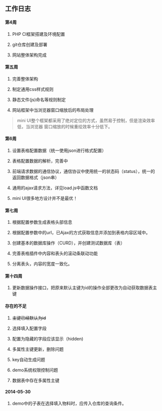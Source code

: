## 工作日志

#### 第4周

1. PHP CI框架搭建及环境配置

2. git仓库创建及部署

3. 网站整体架构完成

#### 第五周

1. 完善整体架构

2. 制定通用css样式规则

3. 静态文件(js)命名等规则制定

4. 网站框架中当浏览器窗口缩放后的布局处理

> mini UI整个框架都采用了绝对定位的方式，虽然易于控制，但是渲染效率低，当浏览器
> 窗口缩放的时候重绘效率十分低下。

#### 第6周

1. 设置表格配置数据（统一使用json进行格式配置）

2. 表格配置数据的解析，完善中

3. 前端请求数据的通信协议，通信协议中使用统一的状态码（status），统一的返回数据格式（json串）

4. 通用的ajax请求方法，详见load.js中函数文档

5. mini UI很多地方设计并不是最优！

#### 第七周

1. 根据配置参数生成表格头部信息

2. 根据配置参数中的url，已Ajax的方式获取信息并添加到表格内容区域中。

3. 创建基本的数据库操作（CURD），并创建测试数据库（表）

4. 完善表格插件中内容和表头的滚动条联动功能

5. 分离表头，内容的宽度一致化。

#### 第十四周

1. 更新数据操作接口，把原来默认主键为id的操作全部更改为自动获取数据表主键


#### 存在的不足

1. ~~主键已经默认为id~~

2. 选择填入配置字段

3. 配置为隐藏的字段应该显示（hidden)

4. 多属性主键更新，删除问题

5. key自动生成问题

6. demo系统权限控制问题
4. 数据表中存在多属性主键


#### 2014-05-30

1. demo中的子表在选择填入物料时，应传入仓库的查询条件。